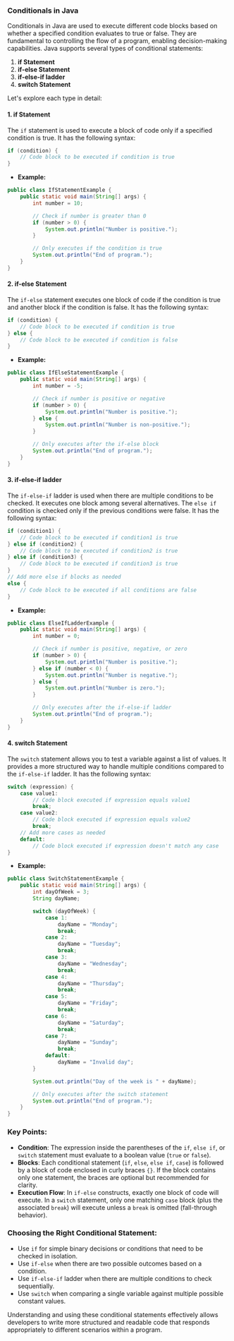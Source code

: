 ### Conditionals in Java

Conditionals in Java are used to execute different code blocks based on whether a specified condition evaluates to true or false. They are fundamental to controlling the flow of a program, enabling decision-making capabilities. Java supports several types of conditional statements:

1. **if Statement**
2. **if-else Statement**
3. **if-else-if ladder**
4. **switch Statement**

Let's explore each type in detail:

#### 1. if Statement

The `if` statement is used to execute a block of code only if a specified condition is true. It has the following syntax:

```java
if (condition) {
    // Code block to be executed if condition is true
}
```

- **Example:**

```java
public class IfStatementExample {
    public static void main(String[] args) {
        int number = 10;

        // Check if number is greater than 0
        if (number > 0) {
            System.out.println("Number is positive.");
        }

        // Only executes if the condition is true
        System.out.println("End of program.");
    }
}
```

#### 2. if-else Statement

The `if-else` statement executes one block of code if the condition is true and another block if the condition is false. It has the following syntax:

```java
if (condition) {
    // Code block to be executed if condition is true
} else {
    // Code block to be executed if condition is false
}
```

- **Example:**

```java
public class IfElseStatementExample {
    public static void main(String[] args) {
        int number = -5;

        // Check if number is positive or negative
        if (number > 0) {
            System.out.println("Number is positive.");
        } else {
            System.out.println("Number is non-positive.");
        }

        // Only executes after the if-else block
        System.out.println("End of program.");
    }
}
```

#### 3. if-else-if ladder

The `if-else-if` ladder is used when there are multiple conditions to be checked. It executes one block among several alternatives. The `else if` condition is checked only if the previous conditions were false. It has the following syntax:

```java
if (condition1) {
    // Code block to be executed if condition1 is true
} else if (condition2) {
    // Code block to be executed if condition2 is true
} else if (condition3) {
    // Code block to be executed if condition3 is true
} 
// Add more else if blocks as needed
else {
    // Code block to be executed if all conditions are false
}
```

- **Example:**

```java
public class ElseIfLadderExample {
    public static void main(String[] args) {
        int number = 0;

        // Check if number is positive, negative, or zero
        if (number > 0) {
            System.out.println("Number is positive.");
        } else if (number < 0) {
            System.out.println("Number is negative.");
        } else {
            System.out.println("Number is zero.");
        }

        // Only executes after the if-else-if ladder
        System.out.println("End of program.");
    }
}
```

#### 4. switch Statement

The `switch` statement allows you to test a variable against a list of values. It provides a more structured way to handle multiple conditions compared to the `if-else-if` ladder. It has the following syntax:

```java
switch (expression) {
    case value1:
        // Code block executed if expression equals value1
        break;
    case value2:
        // Code block executed if expression equals value2
        break;
    // Add more cases as needed
    default:
        // Code block executed if expression doesn't match any case
}
```

- **Example:**

```java
public class SwitchStatementExample {
    public static void main(String[] args) {
        int dayOfWeek = 3;
        String dayName;

        switch (dayOfWeek) {
            case 1:
                dayName = "Monday";
                break;
            case 2:
                dayName = "Tuesday";
                break;
            case 3:
                dayName = "Wednesday";
                break;
            case 4:
                dayName = "Thursday";
                break;
            case 5:
                dayName = "Friday";
                break;
            case 6:
                dayName = "Saturday";
                break;
            case 7:
                dayName = "Sunday";
                break;
            default:
                dayName = "Invalid day";
        }

        System.out.println("Day of the week is " + dayName);

        // Only executes after the switch statement
        System.out.println("End of program.");
    }
}
```

### Key Points:

- **Condition**: The expression inside the parentheses of the `if`, `else if`, or `switch` statement must evaluate to a boolean value (`true` or `false`).
- **Blocks**: Each conditional statement (`if`, `else`, `else if`, `case`) is followed by a block of code enclosed in curly braces `{}`. If the block contains only one statement, the braces are optional but recommended for clarity.
- **Execution Flow**: In `if-else` constructs, exactly one block of code will execute. In a `switch` statement, only one matching `case` block (plus the associated `break`) will execute unless a `break` is omitted (fall-through behavior).

### Choosing the Right Conditional Statement:

- Use `if` for simple binary decisions or conditions that need to be checked in isolation.
- Use `if-else` when there are two possible outcomes based on a condition.
- Use `if-else-if` ladder when there are multiple conditions to check sequentially.
- Use `switch` when comparing a single variable against multiple possible constant values.

Understanding and using these conditional statements effectively allows developers to write more structured and readable code that responds appropriately to different scenarios within a program.